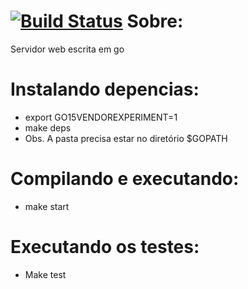 [![Build Status](https://travis-ci.org/tcc-denis-raul/Projeto-api.svg?branch=master)](https://travis-ci.org/tcc-denis-raul/Projeto-api)
Sobre:
======
Servidor web escrita em go

Instalando depencias:
=====================
- export GO15VENDOREXPERIMENT=1
- make deps
- Obs. A pasta precisa estar no diretório $GOPATH

Compilando e executando:
===========
- make start

Executando os testes:
=====================
- Make test
